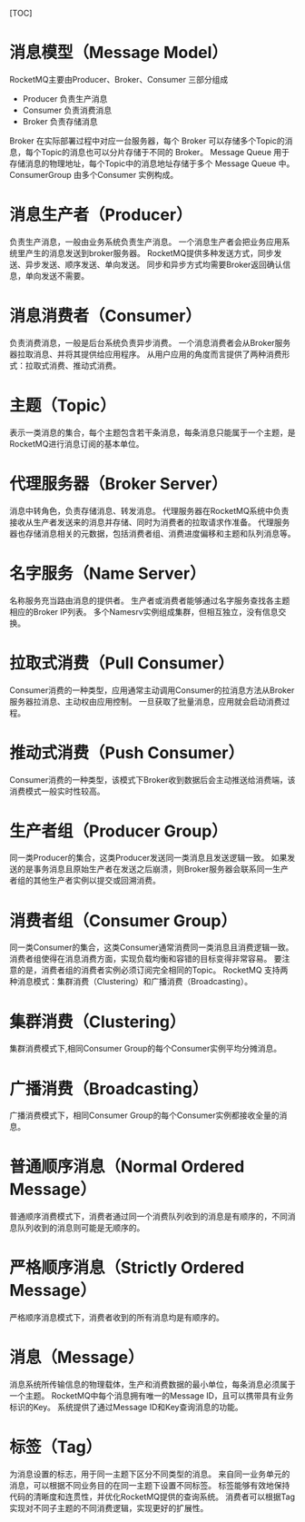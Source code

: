 [TOC]

# 消息模型（Message Model）
RocketMQ主要由Producer、Broker、Consumer 三部分组成
+ Producer 负责生产消息
+ Consumer 负责消费消息
+ Broker 负责存储消息

Broker 在实际部署过程中对应一台服务器，每个 Broker 可以存储多个Topic的消息，每个Topic的消息也可以分片存储于不同的 Broker。
Message Queue 用于存储消息的物理地址，每个Topic中的消息地址存储于多个 Message Queue 中。
ConsumerGroup 由多个Consumer 实例构成。

# 消息生产者（Producer）
负责生产消息，一般由业务系统负责生产消息。
一个消息生产者会把业务应用系统里产生的消息发送到broker服务器。
RocketMQ提供多种发送方式，同步发送、异步发送、顺序发送、单向发送。
同步和异步方式均需要Broker返回确认信息，单向发送不需要。

# 消息消费者（Consumer）
负责消费消息，一般是后台系统负责异步消费。
一个消息消费者会从Broker服务器拉取消息、并将其提供给应用程序。
从用户应用的角度而言提供了两种消费形式：拉取式消费、推动式消费。

# 主题（Topic）
表示一类消息的集合，每个主题包含若干条消息，每条消息只能属于一个主题，是RocketMQ进行消息订阅的基本单位。

# 代理服务器（Broker Server）
消息中转角色，负责存储消息、转发消息。
代理服务器在RocketMQ系统中负责接收从生产者发送来的消息并存储、同时为消费者的拉取请求作准备。
代理服务器也存储消息相关的元数据，包括消费者组、消费进度偏移和主题和队列消息等。

# 名字服务（Name Server）
名称服务充当路由消息的提供者。
生产者或消费者能够通过名字服务查找各主题相应的Broker IP列表。
多个Namesrv实例组成集群，但相互独立，没有信息交换。

# 拉取式消费（Pull Consumer）
Consumer消费的一种类型，应用通常主动调用Consumer的拉消息方法从Broker服务器拉消息、主动权由应用控制。
一旦获取了批量消息，应用就会启动消费过程。

# 推动式消费（Push Consumer）
Consumer消费的一种类型，该模式下Broker收到数据后会主动推送给消费端，该消费模式一般实时性较高。

# 生产者组（Producer Group）
同一类Producer的集合，这类Producer发送同一类消息且发送逻辑一致。
如果发送的是事务消息且原始生产者在发送之后崩溃，则Broker服务器会联系同一生产者组的其他生产者实例以提交或回溯消费。

# 消费者组（Consumer Group）
同一类Consumer的集合，这类Consumer通常消费同一类消息且消费逻辑一致。
消费者组使得在消息消费方面，实现负载均衡和容错的目标变得非常容易。
要注意的是，消费者组的消费者实例必须订阅完全相同的Topic。
RocketMQ 支持两种消息模式：集群消费（Clustering）和广播消费（Broadcasting）。

# 集群消费（Clustering）
集群消费模式下,相同Consumer Group的每个Consumer实例平均分摊消息。

# 广播消费（Broadcasting）
广播消费模式下，相同Consumer Group的每个Consumer实例都接收全量的消息。

# 普通顺序消息（Normal Ordered Message）
普通顺序消费模式下，消费者通过同一个消费队列收到的消息是有顺序的，不同消息队列收到的消息则可能是无顺序的。

# 严格顺序消息（Strictly Ordered Message）
严格顺序消息模式下，消费者收到的所有消息均是有顺序的。

# 消息（Message）
消息系统所传输信息的物理载体，生产和消费数据的最小单位，每条消息必须属于一个主题。
RocketMQ中每个消息拥有唯一的Message ID，且可以携带具有业务标识的Key。
系统提供了通过Message ID和Key查询消息的功能。

# 标签（Tag）
为消息设置的标志，用于同一主题下区分不同类型的消息。
来自同一业务单元的消息，可以根据不同业务目的在同一主题下设置不同标签。
标签能够有效地保持代码的清晰度和连贯性，并优化RocketMQ提供的查询系统。
消费者可以根据Tag实现对不同子主题的不同消费逻辑，实现更好的扩展性。
